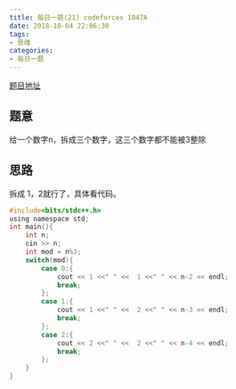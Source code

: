 ```yaml
---
title: 每日一题(21) codeforces 1047A
date: 2018-10-04 22:06:30
tags:
- 思维
categories:
- 每日一题
---
```

[题目地址](http://codeforces.com/problemset/problem/1047/A)
## 题意
给一个数字n，拆成三个数字，这三个数字都不能被3整除
## 思路
拆成 1，2就行了，具体看代码。
```C
#include<bits/stdc++.h>
using namespace std;
int main(){
	int n;
	cin >> n;
	int mod = n%3;
	switch(mod){
		case 0:{
			cout << 1 <<" " <<  1 <<" " << n-2 << endl;
			break;
		};
		case 1:{
			cout << 1 <<" " <<  2 <<" " << n-3 << endl;
			break;
		};
		case 2:{
			cout << 2 <<" " <<  2 <<" " << n-4 << endl;
			break;
		};
	}
}
```


